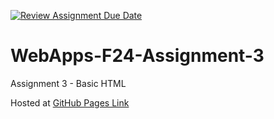 [![Review Assignment Due Date](https://classroom.github.com/assets/deadline-readme-button-22041afd0340ce965d47ae6ef1cefeee28c7c493a6346c4f15d667ab976d596c.svg)](https://classroom.github.com/a/wPLY8jB2)
# WebApps-F24-Assignment-3
Assignment 3 - Basic HTML

Hosted at [GitHub Pages Link](https://github.com/44-563-WebApps-F24/44563-webapps-f24-assignment3-final-saivinay2223/settings/pages)

